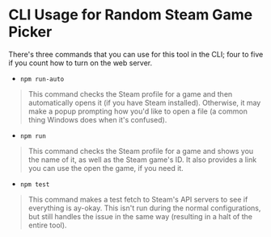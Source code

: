 # CLI Usage for Random Steam Game Picker

There's three commands that you can use for this tool in the CLI; four to five if you count how to turn on the web server.

- `npm run-auto`

> This command checks the Steam profile for a game and then automatically opens it (if you have Steam installed). Otherwise, it may make a popup prompting how you'd like to open a file (a common thing Windows does when it's confused). 

- `npm run`

> This command checks the Steam profile for a game and shows you the name of it, as well as the Steam game's ID. It also provides a link you can use the open the game, if you need it.

- `npm test`

> This command makes a test fetch to Steam's API servers to see if everything is ay-okay. This isn't run during the normal configurations, but still handles the issue in the same way (resulting in a halt of the entire tool).